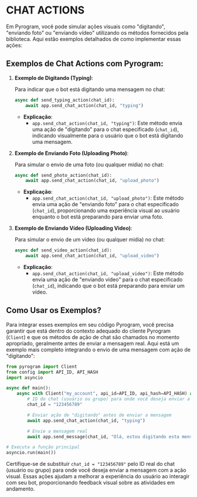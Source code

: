 # CHAT ACTIONS
Em Pyrogram, você pode simular ações visuais como "digitando", "enviando foto" ou "enviando vídeo" utilizando os métodos fornecidos pela biblioteca. Aqui estão exemplos detalhados de como implementar essas ações:

## Exemplos de Chat Actions com Pyrogram:
1. **Exemplo de Digitando (Typing)**:

   Para indicar que o bot está digitando uma mensagem no chat:

   ```python
   async def send_typing_action(chat_id):
       await app.send_chat_action(chat_id, "typing")
   ```

   - **Explicação**:
     - `app.send_chat_action(chat_id, "typing")`: Este método envia uma ação de "digitando" para o chat especificado (`chat_id`), indicando visualmente para o usuário que o bot está digitando uma mensagem.

2. **Exemplo de Enviando Foto (Uploading Photo)**:

   Para simular o envio de uma foto (ou qualquer mídia) no chat:

   ```python
   async def send_photo_action(chat_id):
       await app.send_chat_action(chat_id, "upload_photo")
   ```

   - **Explicação**:
     - `app.send_chat_action(chat_id, "upload_photo")`: Este método envia uma ação de "enviando foto" para o chat especificado (`chat_id`), proporcionando uma experiência visual ao usuário enquanto o bot está preparando para enviar uma foto.

3. **Exemplo de Enviando Vídeo (Uploading Video)**:

   Para simular o envio de um vídeo (ou qualquer mídia) no chat:

   ```python
   async def send_video_action(chat_id):
       await app.send_chat_action(chat_id, "upload_video")
   ```

   - **Explicação**:
     - `app.send_chat_action(chat_id, "upload_video")`: Este método envia uma ação de "enviando vídeo" para o chat especificado (`chat_id`), indicando que o bot está preparando para enviar um vídeo.

## Como Usar os Exemplos?
Para integrar esses exemplos em seu código Pyrogram, você precisa garantir que está dentro do contexto adequado do cliente Pyrogram (`Client`) e que os métodos de ação de chat são chamados no momento apropriado, geralmente antes de enviar a mensagem real. Aqui está um exemplo mais completo integrando o envio de uma mensagem com ação de "digitando":

```python
from pyrogram import Client
from config import API_ID, API_HASH
import asyncio

async def main():
    async with Client("my_account", api_id=API_ID, api_hash=API_HASH) as app:
        # ID do chat (usuário ou grupo) para onde você deseja enviar a mensagem
        chat_id = "123456789"

        # Enviar ação de "digitando" antes de enviar a mensagem
        await app.send_chat_action(chat_id, "typing")

        # Envie a mensagem real
        await app.send_message(chat_id, "Olá, estou digitando esta mensagem!")

# Executa a função principal
asyncio.run(main())
```

Certifique-se de substituir `chat_id = "123456789"` pelo ID real do chat (usuário ou grupo) para onde você deseja enviar a mensagem com a ação visual. Essas ações ajudam a melhorar a experiência do usuário ao interagir com seu bot, proporcionando feedback visual sobre as atividades em andamento.